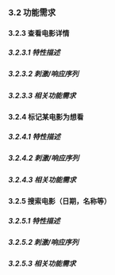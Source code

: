 ### 3.2 功能需求


#### 3.2.3  查看电影详情
##### 3.2.3.1 特性描述

##### 3.2.3.2 刺激/响应序列
##### 3.2.3.3 相关功能需求

       
#### 3.2.4  标记某电影为想看
##### 3.2.4.1 特性描述
##### 3.2.4.2 刺激/响应序列
##### 3.2.4.3 相关功能需求


#### 3.2.5  搜索电影（日期，名称等）
##### 3.2.5.1 特性描述
##### 3.2.5.2 刺激/响应序列
##### 3.2.5.3 相关功能需求
